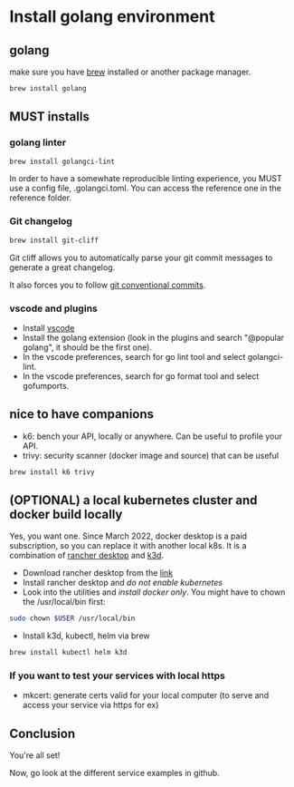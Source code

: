 # Install golang environment

## golang

make sure you have [brew](https://brew.sh/) installed or another package manager.

```bash
brew install golang
```

## MUST installs

### golang linter

```bash
brew install golangci-lint
```

In order to have a somewhate reproducible linting experience, you MUST use a config file, .golangci.toml.
You can access the reference one in the reference folder.

### Git changelog

```bash
brew install git-cliff
```

Git cliff allows you to automatically parse your git commit messages to generate a great changelog.

It also forces you to follow [git conventional commits](https://www.conventionalcommits.org).

### vscode and plugins

* Install [vscode](https://code.visualstudio.com/download)
* Install the golang extension (look in the plugins and search "@popular golang", it should be the first one).
* In the vscode preferences, search for go lint tool and select golangci-lint.
* In the vscode preferences, search for go format tool and select gofumports.

## nice to have companions

* k6: bench your API, locally or anywhere. Can be useful to profile your API.
* trivy: security scanner (docker image and source) that can be useful

```bash
brew install k6 trivy
```

## (OPTIONAL) a local kubernetes cluster and docker build locally

Yes, you want one.
Since March 2022, docker desktop is a paid subscription, so you can replace it with another local k8s.
It is a combination of [rancher desktop](https://rancherdesktop.io/) and [k3d](https://k3d.io/v5.4.1/).

* Download rancher desktop from the [link](https://rancherdesktop.io/)
* Install rancher desktop and *do not enable kubernetes*
* Look into the utilities and *install docker only*. You might have to chown the /usr/local/bin first:

```bash
sudo chown $USER /usr/local/bin
```

* Install k3d, kubectl, helm via brew

```bash
brew install kubectl helm k3d
```

### If you want to test your services with local https

* mkcert: generate certs valid for your local computer (to serve and access your service via https for ex)

## Conclusion

You're all set!

Now, go look at the different service examples in github.
